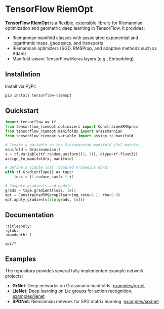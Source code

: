 # TensorFlow RiemOpt

**TensorFlow RiemOpt** is a flexible, extensible library for Riemannian optimization and geometric deep learning in TensorFlow. It provides:
- Riemannian manifold classes with associated exponential and logarithmic maps, geodesics, and transports
- Riemannian optimizers (SGD, RMSProp, and adaptive methods such as Adam)
- Manifold-aware TensorFlow/Keras layers (e.g., Embedding)

## Installation

Install via PyPI:

```bash
pip install tensorflow-riemopt
```

## Quickstart

```python
import tensorflow as tf
from tensorflow_riemopt.optimizers import ConstrainedRMSprop
from tensorflow_riemopt.manifolds import Grassmannian
from tensorflow_riemopt.variable import assign_to_manifold

# Create a variable on the Grassmannian manifold (3×2 matrix)
manifold = Grassmannian()
x = tf.Variable(tf.random.uniform((3, 2)), dtype=tf.float32)
assign_to_manifold(x, manifold)

# Define a simple loss (squared Frobenius norm)
with tf.GradientTape() as tape:
    loss = tf.reduce_sum(x * x)

# Compute gradients and update
grads = tape.gradient(loss, [x])
opt = ConstrainedRMSprop(learning_rate=0.1, rho=0.9)
opt.apply_gradients(zip(grads, [x]))
```

## Documentation

```{toctree}
:titlesonly:
:glob:
:maxdepth: 1

api/*
```

## Examples

The repository provides several fully implemented example network projects:

- **GrNet**: Deep networks on Grassmann manifolds. [examples/grnet](https://github.com/master/tensorflow-riemopt/tree/master/examples/grnet)
- **LieNet**: Deep learning on Lie groups for action recognition. [examples/lienet](https://github.com/master/tensorflow-riemopt/tree/master/examples/lienet)
- **SPDNet**: Riemannian network for SPD matrix learning. [examples/spdnet](https://github.com/master/tensorflow-riemopt/tree/master/examples/spdnet)
